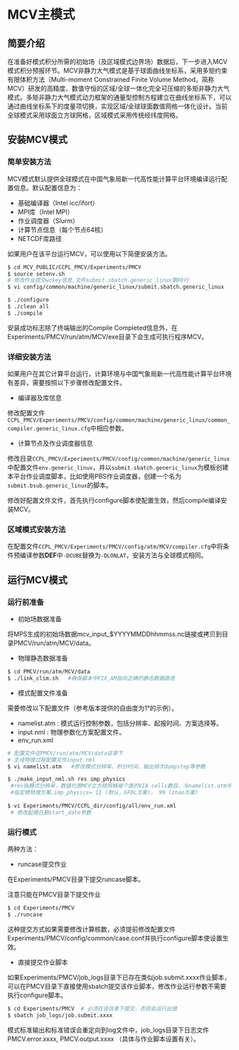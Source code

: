 # MCV主模式 

## 简要介绍

在准备好模式积分所需的初始场（及区域模式边界场）数据后，下一步进入MCV模式积分预报环节。MCV非静力大气模式是基于球面曲线坐标系，采用多矩约束有限体积方法（Multi-moment Constrained Finite Volume Method，简称MCV）研发的高精度、数值守恒的区域/全球一体化完全可压缩的多矩非静力大气模式。多矩非静力大气模式动力框架的通量型控制方程建立在曲线坐标系下，可以通过曲线坐标系下的度量项切换，实现区域/全球球面数值网格一体化设计。当前全球模式采用球面立方球网格，区域模式采用传统经纬度网格。

## 安装MCV模式

### 简单安装方法

MCV模式默认提供全球模式在中国气象局新一代高性能计算平台环境编译运行配置信息。默认配置信息为：

- 基础编译器（Intel icc/ifort）
- MPI库（Intel MPI）
- 作业调度器（Slurm）
- 计算节点信息（每个节点64核）
- NETCDF库路径

如果用户在该平台运行MCV，可以使用以下简便安装方法。

```bash
$ cd MCV_PUBLIC/CCPL_PMCV/Experiments/PMCV
$ source setenv.sh
# 修改作业提交wckey信息,文件submit.sbatch.generic_linux第80行
$ vi config/common/machine/generic_linux/submit.sbatch.generic_linux

$ ./configure
$ ./clean all
$ ./compile
```

安装成功标志除了终端输出的Compile Completed信息外，在Experiments/PMCV/run/atm/MCV/exe目录下会生成可执行程序MCV。

### 详细安装方法

如果用户在其它计算平台运行，计算环境与中国气象局新一代高性能计算平台环境有差异，需要按照以下步骤修改配置文件。

- 编译器及库信息

修改配置文件`CCPL_PMCV/Experiments/PMCV/config/common/machine/generic_linux/common_compiler.generic_linux.cfg`中相应参数。

- 计算节点及作业调度器信息

修改目录`CCPL_PMCV/Experiments/PMCV/config/common/machine/generic_linux`中配置文件`env.generic_linux`，并以`submit.sbatch.generic_linux`为模板创建本平台作业调度脚本，比如使用PBS作业调度器，创建一个名为`submit.bsub.generic_linux`的脚本。

修改好配置文件文件，首先执行configure脚本使配置生效，然后compile编译安装MCV。

### 区域模式安装方法

在配置文件`CCPL_PMCV/Experiments/PMCV/config/atm/MCV/compiler.cfg`中将条件预编译参数**DEF**中`-DCUBE`替换为`-DLONLAT`，安装方法与全球模式相同。

## 运行MCV模式

### 运行前准备

- 初始场数据准备

将MPS生成的初始场数据mcv_input_$YYYYMMDDhhmmss.nc链接或拷贝到目录PMCV/run/atm/MCV/data。

- 物理静态数据准备 

```bash
$ cd PMCV/run/atm/MCV/data 
$ ./link_clim.sh   #确保脚本中FIX_AM指向正确的静态数据路径
```

- 模式配置文件准备

需要修改以下配置文件（参考版本提供的自由度为1°的示例）。

 - namelist.atm : 模式运行控制参数，包括分辨率、起报时间、方案选择等。
 - input.nml : 物理参数化方案配置文件。
 - env_run.xml

```bash
# 配置文件在PMCV/run/atm/MCV/data目录下 
# 生成物理过程配置文件input.nml
$ vi namelist.atm   #修改模式分辨率、积分时间、输出频次dumpstep等参数 

$ ./make_input_nml.sh res imp_physics
 #res指模式分辨率，数值代表MCV立方球网格每个面的VIA cells数目，与namelist.atm中nx参数值相同，比如自由度1°的res=45； 
 #指定微物理方案,imp_physics= 11 (默认，GFDL方案)， 99 (zhao方案)
 
$ vi Experiments/PMCV/CCPL_dir/config/all/env_run.xml 
 # 修改起报日期start_date参数
```

### 运行模式

两种方法：

- runcase提交作业

 在Experiments/PMCV目录下提交runcase脚本。
 
 注意只能在PMCV目录下提交作业
 
 ```bash
 $ cd Experiments/PMCV 
 $ ./runcase
 ```
 
 这种提交方式如果需要修改计算核数，必须提前修改配置文件Experiments/PMCV/config/common/case.conf并执行configure脚本使设置生效。
 
- 直接提交作业脚本

 如果Experiments/PMCV/job_logs目录下已存在类似job.submit.xxxx作业脚本，可以在PMCV目录下直接使用sbatch提交该作业脚本，修改作业运行参数不需要执行configure脚本。
 
 ```bash
 $ cd Experiments/PMCV  # 必须在该目录下提交，否则会运行出错
 $ sbatch job_logs/job.submit.xxxx
 ```
 
 模式标准输出和标准错误会重定向到log文件中，job_logs目录下日志文件PMCV.error.xxxx, PMCV.output.xxxx （具体与作业脚本设置有关）。
 





